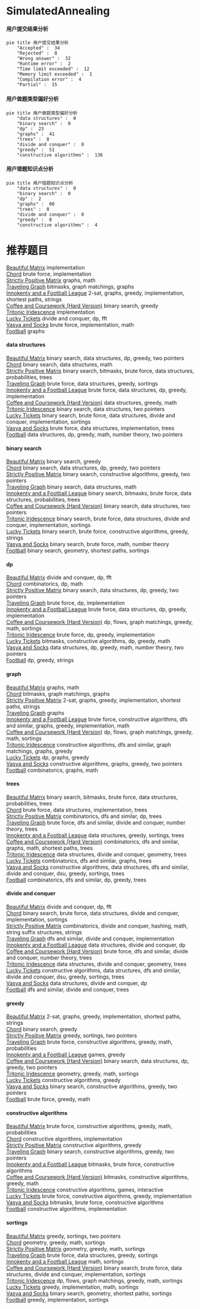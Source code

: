 # SimulatedAnnealing
<!-- tabs:start -->
#### **用户提交结果分析**

```mermaid
pie title 用户提交结果分析
    "Accepted" :  34
    "Rejected" :  0
    "Wrong answer" :  32
    "Runtime error" :  2
    "Time limit exceeded" :  12
    "Memory limit exceeded" :  1
    "Compilation error" :  4
    "Partial" :  15
```
#### **用户做题类型偏好分析**

```mermaid
pie title 用户做题类型偏好分析
    "data structures" :  0
    "binary search" :  0
    "dp" :  23
    "graphs" :  41
    "trees" :  0
    "divide and conquer" :  0
    "greedy" :  51
    "constructive algorithms" :  136
```
#### **用户错题知识点分析**

```mermaid
pie title 用户错题知识点分析
    "data structures" :  0
    "binary search" :  0
    "dp" :  2
    "graphs" :  00
    "trees" :  0
    "divide and conquer" :  0
    "greedy" :  8
    "constructive algorithms" :  4
```
<!-- tabs:end -->
# 推荐题目
[Beautiful Matrix](http://codeforces.com/problemset/problem/263/A)		implementation		  
[Chord](http://codeforces.com/problemset/problem/88/A)		brute force,
                        implementation		  
[Strictly Positive Matrix](https://codeforces.com/contest/403/problem/C)		graphs,
                        math		  
[Traveling Graph](http://codeforces.com/problemset/problem/21/D)		bitmasks,
                        graph matchings,
                        graphs		  
[Innokenty and a Football League](http://codeforces.com/problemset/problem/780/D)		2-sat,
                        graphs,
                        greedy,
                        implementation,
                        shortest paths,
                        strings		  
[Coffee and Coursework (Hard Version)](http://codeforces.com/problemset/problem/1118/D2)		binary search,
                        greedy		  
[Tritonic Iridescence](http://codeforces.com/problemset/problem/957/A)		implementation		  
[Lucky Tickets](http://codeforces.com/problemset/problem/1096/G)		divide and conquer,
                        dp,
                        fft		  
[Vasya and Socks](http://codeforces.com/problemset/problem/460/A)		brute force,
                        implementation,
                        math		  
[Football](https://codeforces.com/contest/418/problem/A)		graphs		  
<!-- tabs:start -->
#### **data structures**
[Beautiful Matrix](http://codeforces.com/problemset/problem/1492/C)		binary search,
                        data structures,
                        dp,
                        greedy,
                        two pointers		  
[Chord](http://codeforces.com/problemset/problem/1490/G)		binary search,
                        data structures,
                        math		  
[Strictly Positive Matrix](http://codeforces.com/problemset/problem/1479/D)		binary search,
                        bitmasks,
                        brute force,
                        data structures,
                        probabilities,
                        trees		  
[Traveling Graph](http://codeforces.com/problemset/problem/1497/A)		brute force,
                        data structures,
                        greedy,
                        sortings		  
[Innokenty and a Football League](http://codeforces.com/problemset/problem/1491/C)		brute force,
                        data structures,
                        dp,
                        greedy,
                        implementation		  
[Coffee and Coursework (Hard Version)](http://codeforces.com/problemset/problem/1492/B)		data structures,
                        greedy,
                        math		  
[Tritonic Iridescence](http://codeforces.com/problemset/problem/1436/E)		binary search,
                        data structures,
                        two pointers		  
[Lucky Tickets](http://codeforces.com/problemset/problem/1461/D)		binary search,
                        brute force,
                        data structures,
                        divide and conquer,
                        implementation,
                        sortings		  
[Vasya and Socks](http://codeforces.com/problemset/problem/1511/C)		brute force,
                        data structures,
                        implementation,
                        trees		  
[Football](http://codeforces.com/problemset/problem/1497/E1)		data structures,
                        dp,
                        greedy,
                        math,
                        number theory,
                        two pointers		  
#### **binary search**
[Beautiful Matrix](http://codeforces.com/problemset/problem/1118/D2)		binary search,
                        greedy		  
[Chord](http://codeforces.com/problemset/problem/1492/C)		binary search,
                        data structures,
                        dp,
                        greedy,
                        two pointers		  
[Strictly Positive Matrix](http://codeforces.com/problemset/problem/1463/D)		binary search,
                        constructive algorithms,
                        greedy,
                        two pointers		  
[Traveling Graph](http://codeforces.com/problemset/problem/1490/G)		binary search,
                        data structures,
                        math		  
[Innokenty and a Football League](http://codeforces.com/problemset/problem/1479/D)		binary search,
                        bitmasks,
                        brute force,
                        data structures,
                        probabilities,
                        trees		  
[Coffee and Coursework (Hard Version)](http://codeforces.com/problemset/problem/1436/E)		binary search,
                        data structures,
                        two pointers		  
[Tritonic Iridescence](http://codeforces.com/problemset/problem/1461/D)		binary search,
                        brute force,
                        data structures,
                        divide and conquer,
                        implementation,
                        sortings		  
[Lucky Tickets](http://codeforces.com/problemset/problem/1493/C)		binary search,
                        brute force,
                        constructive algorithms,
                        greedy,
                        strings		  
[Vasya and Socks](http://codeforces.com/problemset/problem/1487/D)		binary search,
                        brute force,
                        math,
                        number theory		  
[Football](http://codeforces.com/problemset/problem/1486/B)		binary search,
                        geometry,
                        shortest paths,
                        sortings		  
#### **dp**
[Beautiful Matrix](http://codeforces.com/problemset/problem/1096/G)		divide and conquer,
                        dp,
                        fft		  
[Chord](http://codeforces.com/problemset/problem/932/E)		combinatorics,
                        dp,
                        math		  
[Strictly Positive Matrix](http://codeforces.com/problemset/problem/1492/C)		binary search,
                        data structures,
                        dp,
                        greedy,
                        two pointers		  
[Traveling Graph](https://codeforces.com/contest/1457/problem/C)		brute force,
                        dp,
                        implementation		  
[Innokenty and a Football League](http://codeforces.com/problemset/problem/1491/C)		brute force,
                        data structures,
                        dp,
                        greedy,
                        implementation		  
[Coffee and Coursework (Hard Version)](http://codeforces.com/problemset/problem/1437/C)		dp,
                        flows,
                        graph matchings,
                        greedy,
                        math,
                        sortings		  
[Tritonic Iridescence](http://codeforces.com/problemset/problem/1499/B)		brute force,
                        dp,
                        greedy,
                        implementation		  
[Lucky Tickets](http://codeforces.com/problemset/problem/1491/D)		bitmasks,
                        constructive algorithms,
                        dp,
                        greedy,
                        math		  
[Vasya and Socks](http://codeforces.com/problemset/problem/1497/E1)		data structures,
                        dp,
                        greedy,
                        math,
                        number theory,
                        two pointers		  
[Football](http://codeforces.com/problemset/problem/1466/C)		dp,
                        greedy,
                        strings		  
#### **graph**
[Beautiful Matrix](https://codeforces.com/contest/403/problem/C)		graphs,
                        math		  
[Chord](http://codeforces.com/problemset/problem/21/D)		bitmasks,
                        graph matchings,
                        graphs		  
[Strictly Positive Matrix](http://codeforces.com/problemset/problem/780/D)		2-sat,
                        graphs,
                        greedy,
                        implementation,
                        shortest paths,
                        strings		  
[Traveling Graph](https://codeforces.com/contest/418/problem/A)		graphs		  
[Innokenty and a Football League](http://codeforces.com/problemset/problem/1487/C)		brute force,
                        constructive algorithms,
                        dfs and similar,
                        graphs,
                        greedy,
                        implementation,
                        math		  
[Coffee and Coursework (Hard Version)](http://codeforces.com/problemset/problem/1437/C)		dp,
                        flows,
                        graph matchings,
                        greedy,
                        math,
                        sortings		  
[Tritonic Iridescence](http://codeforces.com/problemset/problem/1470/D)		constructive algorithms,
                        dfs and similar,
                        graph matchings,
                        graphs,
                        greedy		  
[Lucky Tickets](http://codeforces.com/problemset/problem/1476/C)		dp,
                        graphs,
                        greedy		  
[Vasya and Socks](http://codeforces.com/problemset/problem/1304/D)		constructive algorithms,
                        graphs,
                        greedy,
                        two pointers		  
[Football](http://codeforces.com/problemset/problem/1475/C)		combinatorics,
                        graphs,
                        math		  
#### **trees**
[Beautiful Matrix](http://codeforces.com/problemset/problem/1479/D)		binary search,
                        bitmasks,
                        brute force,
                        data structures,
                        probabilities,
                        trees		  
[Chord](http://codeforces.com/problemset/problem/1511/C)		brute force,
                        data structures,
                        implementation,
                        trees		  
[Strictly Positive Matrix](http://codeforces.com/problemset/problem/1499/F)		combinatorics,
                        dfs and similar,
                        dp,
                        trees		  
[Traveling Graph](http://codeforces.com/problemset/problem/1491/E)		brute force,
                        dfs and similar,
                        divide and conquer,
                        number theory,
                        trees		  
[Innokenty and a Football League](http://codeforces.com/problemset/problem/1466/D)		data structures,
                        greedy,
                        sortings,
                        trees		  
[Coffee and Coursework (Hard Version)](http://codeforces.com/problemset/problem/1495/D)		combinatorics,
                        dfs and similar,
                        graphs,
                        math,
                        shortest paths,
                        trees		  
[Tritonic Iridescence](http://codeforces.com/problemset/problem/1303/G)		data structures,
                        divide and conquer,
                        geometry,
                        trees		  
[Lucky Tickets](http://codeforces.com/problemset/problem/1454/E)		combinatorics,
                        dfs and similar,
                        graphs,
                        trees		  
[Vasya and Socks](http://codeforces.com/problemset/problem/1494/D)		constructive algorithms,
                        data structures,
                        dfs and similar,
                        divide and conquer,
                        dsu,
                        greedy,
                        sortings,
                        trees		  
[Football](http://codeforces.com/problemset/problem/1292/C)		combinatorics,
                        dfs and similar,
                        dp,
                        greedy,
                        trees		  
#### **divide and conquer**
[Beautiful Matrix](http://codeforces.com/problemset/problem/1096/G)		divide and conquer,
                        dp,
                        fft		  
[Chord](http://codeforces.com/problemset/problem/1461/D)		binary search,
                        brute force,
                        data structures,
                        divide and conquer,
                        implementation,
                        sortings		  
[Strictly Positive Matrix](http://codeforces.com/problemset/problem/1466/G)		combinatorics,
                        divide and conquer,
                        hashing,
                        math,
                        string suffix structures,
                        strings		  
[Traveling Graph](http://codeforces.com/problemset/problem/1490/D)		dfs and similar,
                        divide and conquer,
                        implementation		  
[Innokenty and a Football League](https://codeforces.com/contest/1483/problem/C)		data structures,
                        divide and conquer,
                        dp		  
[Coffee and Coursework (Hard Version)](http://codeforces.com/problemset/problem/1491/E)		brute force,
                        dfs and similar,
                        divide and conquer,
                        number theory,
                        trees		  
[Tritonic Iridescence](http://codeforces.com/problemset/problem/1303/G)		data structures,
                        divide and conquer,
                        geometry,
                        trees		  
[Lucky Tickets](http://codeforces.com/problemset/problem/1494/D)		constructive algorithms,
                        data structures,
                        dfs and similar,
                        divide and conquer,
                        dsu,
                        greedy,
                        sortings,
                        trees		  
[Vasya and Socks](http://codeforces.com/problemset/problem/1482/E)		data structures,
                        divide and conquer,
                        dp		  
[Football](http://codeforces.com/problemset/problem/566/C)		dfs and similar,
                        divide and conquer,
                        trees		  
#### **greedy**
[Beautiful Matrix](http://codeforces.com/problemset/problem/780/D)		2-sat,
                        graphs,
                        greedy,
                        implementation,
                        shortest paths,
                        strings		  
[Chord](http://codeforces.com/problemset/problem/1118/D2)		binary search,
                        greedy		  
[Strictly Positive Matrix](http://codeforces.com/problemset/problem/853/B)		greedy,
                        sortings,
                        two pointers		  
[Traveling Graph](http://codeforces.com/problemset/problem/1453/D)		brute force,
                        constructive algorithms,
                        greedy,
                        math,
                        probabilities		  
[Innokenty and a Football League](http://codeforces.com/problemset/problem/1425/A)		games,
                        greedy		  
[Coffee and Coursework (Hard Version)](http://codeforces.com/problemset/problem/1492/C)		binary search,
                        data structures,
                        dp,
                        greedy,
                        two pointers		  
[Tritonic Iridescence](https://codeforces.com/contest/1496/problem/C)		geometry,
                        greedy,
                        math,
                        sortings		  
[Lucky Tickets](http://codeforces.com/problemset/problem/1493/A)		constructive algorithms,
                        greedy		  
[Vasya and Socks](http://codeforces.com/problemset/problem/1463/D)		binary search,
                        constructive algorithms,
                        greedy,
                        two pointers		  
[Football](http://codeforces.com/problemset/problem/1462/C)		brute force,
                        greedy,
                        math		  
#### **constructive algorithms**
[Beautiful Matrix](http://codeforces.com/problemset/problem/1453/D)		brute force,
                        constructive algorithms,
                        greedy,
                        math,
                        probabilities		  
[Chord](http://codeforces.com/problemset/problem/1506/E)		constructive algorithms,
                        implementation		  
[Strictly Positive Matrix](http://codeforces.com/problemset/problem/1493/A)		constructive algorithms,
                        greedy		  
[Traveling Graph](http://codeforces.com/problemset/problem/1463/D)		binary search,
                        constructive algorithms,
                        greedy,
                        two pointers		  
[Innokenty and a Football League](https://codeforces.com/contest/1456/problem/B)		bitmasks,
                        brute force,
                        constructive algorithms		  
[Coffee and Coursework (Hard Version)](http://codeforces.com/problemset/problem/1492/D)		bitmasks,
                        constructive algorithms,
                        greedy,
                        math		  
[Tritonic Iridescence](https://codeforces.com/contest/1504/problem/D)		constructive algorithms,
                        games,
                        interactive		  
[Lucky Tickets](https://codeforces.com/contest/1483/problem/A)		brute force,
                        constructive algorithms,
                        greedy,
                        implementation		  
[Vasya and Socks](https://codeforces.com/contest/1457/problem/D)		bitmasks,
                        brute force,
                        constructive algorithms		  
[Football](http://codeforces.com/problemset/problem/1513/A)		constructive algorithms,
                        implementation		  
#### **sortings**
[Beautiful Matrix](http://codeforces.com/problemset/problem/853/B)		greedy,
                        sortings,
                        two pointers		  
[Chord](https://codeforces.com/contest/1496/problem/C)		geometry,
                        greedy,
                        math,
                        sortings		  
[Strictly Positive Matrix](http://codeforces.com/problemset/problem/1495/A)		geometry,
                        greedy,
                        math,
                        sortings		  
[Traveling Graph](http://codeforces.com/problemset/problem/1497/A)		brute force,
                        data structures,
                        greedy,
                        sortings		  
[Innokenty and a Football League](http://codeforces.com/problemset/problem/1427/A)		math,
                        sortings		  
[Coffee and Coursework (Hard Version)](http://codeforces.com/problemset/problem/1461/D)		binary search,
                        brute force,
                        data structures,
                        divide and conquer,
                        implementation,
                        sortings		  
[Tritonic Iridescence](http://codeforces.com/problemset/problem/1437/C)		dp,
                        flows,
                        graph matchings,
                        greedy,
                        math,
                        sortings		  
[Lucky Tickets](http://codeforces.com/problemset/problem/1473/A)		greedy,
                        implementation,
                        math,
                        sortings		  
[Vasya and Socks](http://codeforces.com/problemset/problem/1486/B)		binary search,
                        geometry,
                        shortest paths,
                        sortings		  
[Football](http://codeforces.com/problemset/problem/1480/B)		greedy,
                        implementation,
                        sortings		  
<!-- tabs:end -->
